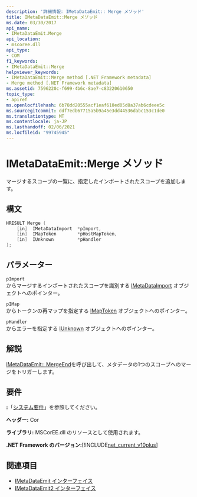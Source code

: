 ```yaml
---
description: '詳細情報: IMetaDataEmit:: Merge メソッド'
title: IMetaDataEmit::Merge メソッド
ms.date: 03/30/2017
api_name:
- IMetaDataEmit.Merge
api_location:
- mscoree.dll
api_type:
- COM
f1_keywords:
- IMetaDataEmit::Merge
helpviewer_keywords:
- IMetaDataEmit::Merge method [.NET Framework metadata]
- Merge method [.NET Framework metadata]
ms.assetid: 7596220c-f699-4b6c-8ae7-c83220610650
topic_type:
- apiref
ms.openlocfilehash: 6b78dd20555acf1eaf610ed05d8a37ab6cdeee5c
ms.sourcegitcommit: ddf7edb67715a5b9a45e3dd44536dabc153c1de0
ms.translationtype: MT
ms.contentlocale: ja-JP
ms.lasthandoff: 02/06/2021
ms.locfileid: "99745945"
---
```

# <a name="imetadataemitmerge-method"></a>IMetaDataEmit::Merge メソッド

マージするスコープの一覧に、指定したインポートされたスコープを追加します。  
  
## <a name="syntax"></a>構文  
  
```cpp  
HRESULT Merge (
    [in]  IMetaDataImport  *pImport,
    [in]  IMapToken        *pHostMapToken,
    [in]  IUnknown         *pHandler
);  
```  
  
## <a name="parameters"></a>パラメーター  

 `pImport`  
 からマージするインポートされたスコープを識別する [IMetaDataImport](imetadataimport-interface.md) オブジェクトへのポインター。  
  
 `pIMap`  
 からトークンの再マップを指定する [IMapToken](imaptoken-interface.md) オブジェクトへのポインター。  
  
 `pHandler`  
 からエラーを指定する [IUnknown](/cpp/atl/iunknown) オブジェクトへのポインター。  
  
## <a name="remarks"></a>解説  

 [IMetaDataEmit:: MergeEnd](imetadataemit-mergeend-method.md)を呼び出して、メタデータの1つのスコープへのマージをトリガーします。  
  
## <a name="requirements"></a>要件  

 **:**「[システム要件](../../get-started/system-requirements.md)」を参照してください。  
  
 **ヘッダー:** Cor  
  
 **ライブラリ:** MSCorEE.dll のリソースとして使用されます。  
  
 **.NET Framework のバージョン:**[!INCLUDE[net_current_v10plus](../../../../includes/net-current-v10plus-md.md)]  
  
## <a name="see-also"></a>関連項目

- [IMetaDataEmit インターフェイス](imetadataemit-interface.md)
- [IMetaDataEmit2 インターフェイス](imetadataemit2-interface.md)
